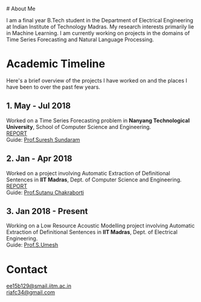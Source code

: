 <title>Shubhangi Ghosh</title><br/>
# About Me

I am a final year B.Tech student in the Department of Electrical Engineering at Indian Institute of Technology Madras. My research interests primarily lie in Machine Learning. I am currently working on projects in the domains of Time Series Forecasting and Natural Language Processing.

# Academic Timeline

Here's a brief overview of the projects I have worked on and the places I have been to over the past few years.
## 1. May - Jul 2018
Worked on a Time Series Forecasting problem in **Nanyang Technological University**, School of Computer Science and Engineering. <br/>
[REPORT](https://drive.google.com/file/d/1pM63CsU8RHrbg8N--oIYJ94Wn8E8RW1Q/view?usp=sharing)<br/>
Guide: [Prof.Suresh Sundaram](http://www.ntu.edu.sg/home/ssundaram/)
## 2. Jan - Apr 2018
Worked on a project involving Automatic Extraction of Definitional Sentences in **IIT Madras**, Dept. of Computer Science and Engineering. <br/>
[REPORT](https://drive.google.com/file/d/1q4IZKzdWZb6PnZieDvLlkn6MnnUO4JSA/view?usp=sharing)<br/>
Guide: [Prof.Sutanu Chakraborti](http://www.cse.iitm.ac.in/~sutanuc/)
## 3. Jan 2018 - Present
Working on a Low Resource Acoustic Modelling project involving Automatic Extraction of Definitional Sentences in **IIT Madras**, Dept. of Electrical Engineering.<br/>
Guide: [Prof.S.Umesh](http://www.ee.iitm.ac.in/~umeshs/)

# Contact
ee15b129@smail.iitm.ac.in<br/>
riafc34@gmail.com
